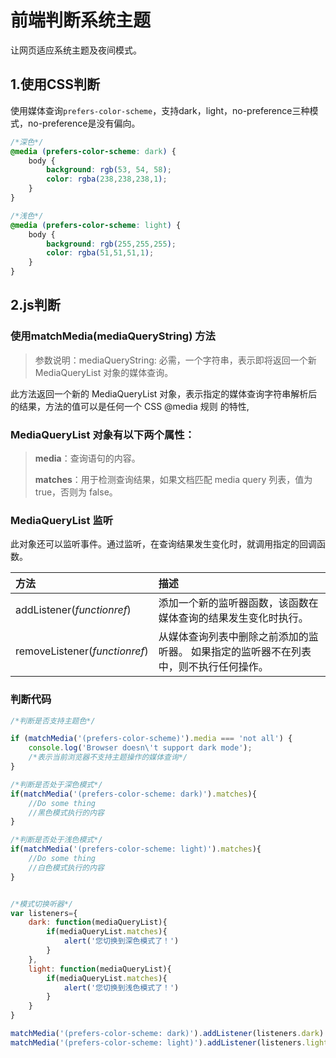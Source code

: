 # 前端判断系统主题

让网页适应系统主题及夜间模式。

## **1.使用CSS判断**

使用媒体查询`prefers-color-scheme`，支持dark，light，no-preference三种模式，no-preference是没有偏向。

```css
/*深色*/
@media (prefers-color-scheme: dark) {
    body {
        background: rgb(53, 54, 58);
        color: rgba(238,238,238,1);
    }
}

/*浅色*/
@media (prefers-color-scheme: light) {
    body {
        background: rgb(255,255,255);
        color: rgba(51,51,51,1);
    }
}
```

## 2.js判断

### 使用matchMedia(mediaQueryString) 方法

> 参数说明：mediaQueryString: 必需，一个字符串，表示即将返回一个新 MediaQueryList 对象的媒体查询。

此方法返回一个新的 MediaQueryList 对象，表示指定的媒体查询字符串解析后的结果，方法的值可以是任何一个 CSS @media 规则 的特性,

### MediaQueryList 对象有以下两个属性：

> **media**：查询语句的内容。
>
> **matches**：用于检测查询结果，如果文档匹配 media query 列表，值为 true，否则为 false。

### **MediaQueryList** 监听

此对象还可以监听事件。通过监听，在查询结果发生变化时，就调用指定的回调函数。

| 方法                          | 描述                                                         |
| :---------------------------- | :----------------------------------------------------------- |
| addListener(*functionref*)    | 添加一个新的监听器函数，该函数在媒体查询的结果发生变化时执行。 |
| removeListener(*functionref*) | 从媒体查询列表中删除之前添加的监听器。    如果指定的监听器不在列表中，则不执行任何操作。 |

### 判断代码

```javascript
/*判断是否支持主题色*/

if (matchMedia('(prefers-color-scheme)').media === 'not all') {
    console.log('Browser doesn\'t support dark mode');
    /*表示当前浏览器不支持主题操作的媒体查询*/
}

/*判断是否处于深色模式*/
if(matchMedia('(prefers-color-scheme: dark)').matches){
    //Do some thing
    //黑色模式执行的内容
}

/*判断是否处于浅色模式*/
if(matchMedia('(prefers-color-scheme: light)').matches){
    //Do some thing
    //白色模式执行的内容
}


/*模式切换听器*/
var listeners={
    dark: function(mediaQueryList){
        if(mediaQueryList.matches){
            alert('您切换到深色模式了！')
        }
    },
    light: function(mediaQueryList){
        if(mediaQueryList.matches){
            alert('您切换到浅色模式了！')
        }
    }
}

matchMedia('(prefers-color-scheme: dark)').addListener(listeners.dark)
matchMedia('(prefers-color-scheme: light)').addListener(listeners.light)
```